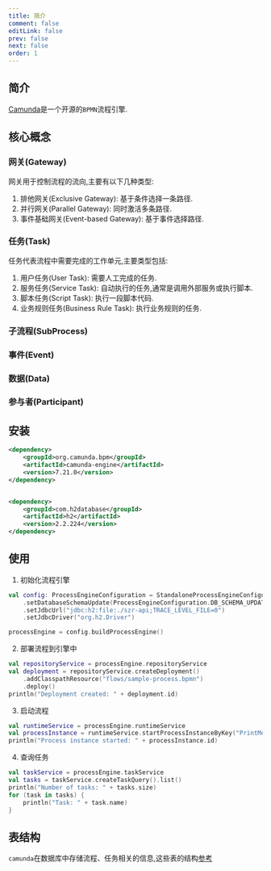 ```yaml
---
title: 简介
comment: false
editLink: false
prev: false
next: false
order: 1
---
```

## 简介

[Camunda](https://docs.camunda.org/manual/7.21/)是一个开源的`BPMN`流程引擎.

## 核心概念

### 网关(Gateway)

网关用于控制流程的流向,主要有以下几种类型:

1. 排他网关(Exclusive Gateway): 基于条件选择一条路径.
2. 并行网关(Parallel Gateway): 同时激活多条路径.
3. 事件基础网关(Event-based Gateway): 基于事件选择路径.

### 任务(Task)

任务代表流程中需要完成的工作单元,主要类型包括:

1. 用户任务(User Task): 需要人工完成的任务.
2. 服务任务(Service Task): 自动执行的任务,通常是调用外部服务或执行脚本.
3. 脚本任务(Script Task): 执行一段脚本代码.
4. 业务规则任务(Business Rule Task): 执行业务规则的任务.

### 子流程(SubProcess)

### 事件(Event)

### 数据(Data)

### 参与者(Participant)


## 安装

```xml
<dependency>
    <groupId>org.camunda.bpm</groupId>
    <artifactId>camunda-engine</artifactId>
    <version>7.21.0</version>
</dependency>


<dependency>
    <groupId>com.h2database</groupId>
    <artifactId>h2</artifactId>
    <version>2.2.224</version>
</dependency>
```

## 使用

1. 初始化流程引擎

```kotlin
val config: ProcessEngineConfiguration = StandaloneProcessEngineConfiguration()
    .setDatabaseSchemaUpdate(ProcessEngineConfiguration.DB_SCHEMA_UPDATE_TRUE)
    .setJdbcUrl("jdbc:h2:file:./szr-api;TRACE_LEVEL_FILE=0")
    .setJdbcDriver("org.h2.Driver")

processEngine = config.buildProcessEngine()
```

2. 部署流程到引擎中

```kotlin
val repositoryService = processEngine.repositoryService
val deployment = repositoryService.createDeployment()
    .addClasspathResource("flows/sample-process.bpmn")
    .deploy()
println("Deployment created: " + deployment.id)
```

3. 启动流程

```kotlin
val runtimeService = processEngine.runtimeService
val processInstance = runtimeService.startProcessInstanceByKey("PrintMessageProcess")
println("Process instance started: " + processInstance.id)
```

4. 查询任务

```kotlin
val taskService = processEngine.taskService
val tasks = taskService.createTaskQuery().list()
println("Number of tasks: " + tasks.size)
for (task in tasks) {
    println("Task: " + task.name)
}
```

## 表结构

`camunda`在数据库中存储流程、任务相关的信息,这些表的结构[参考](https://poe.com/s/ROHz7FaTjaiu9p69pYwR)
